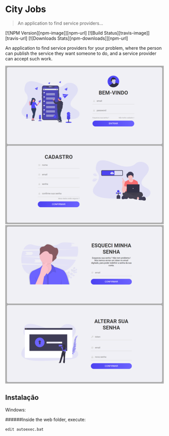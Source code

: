 # City Jobs
> An application to find service providers...

[![NPM Version][npm-image]][npm-url]
[![Build Status][travis-image]][travis-url]
[![Downloads Stats][npm-downloads]][npm-url]

An application to find service providers for your problem, where the person can publish the service they want someone to do, and a service provider can accept such work.

![](asset1.png)
![](asset2.png)

## Instalação

Windows:

######Inside the web folder, execute:

```sh
edit autoexec.bat
```
